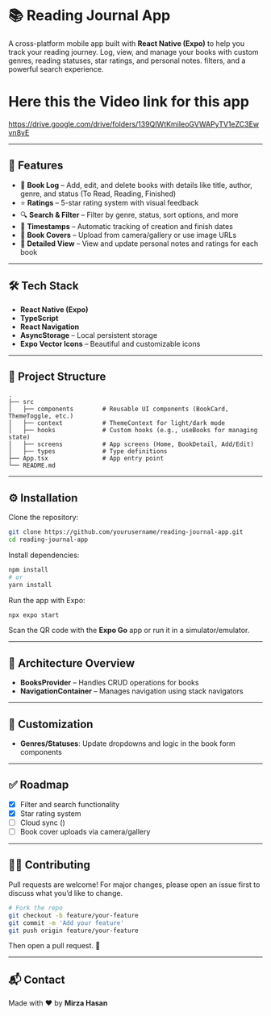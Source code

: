 

# 📚 Reading Journal App

A cross-platform mobile app built with **React Native (Expo)** to help you track your reading journey. Log, view, and manage your books with custom genres, reading statuses, star ratings, and personal notes. filters, and a powerful search experience.

# Here this the Video link for this app
https://drive.google.com/drive/folders/139QIWtKmiIeoGVWAPyTV1eZC3Ewvn8yE

---

## 🌟 Features

- 🧾 **Book Log** – Add, edit, and delete books with details like title, author, genre, and status (To Read, Reading, Finished)
- ⭐ **Ratings** – 5-star rating system with visual feedback
- 🔍 **Search & Filter** – Filter by genre, status, sort options, and more
- 📅 **Timestamps** – Automatic tracking of creation and finish dates
- 📸 **Book Covers** – Upload from camera/gallery or use image URLs
- 📖 **Detailed View** – View and update personal notes and ratings for each book

---

## 🛠️ Tech Stack

- **React Native (Expo)**
- **TypeScript**
- **React Navigation**
- **AsyncStorage** – Local persistent storage
- **Expo Vector Icons** – Beautiful and customizable icons

---

## 📂 Project Structure

```
.
├── src
│   ├── components        # Reusable UI components (BookCard, ThemeToggle, etc.)
│   ├── context           # ThemeContext for light/dark mode
│   ├── hooks             # Custom hooks (e.g., useBooks for managing state)
│   ├── screens           # App screens (Home, BookDetail, Add/Edit)
│   ├── types             # Type definitions
├── App.tsx               # App entry point
└── README.md
```

---

## ⚙️ Installation

Clone the repository:

```bash
git clone https://github.com/yourusername/reading-journal-app.git
cd reading-journal-app
```

Install dependencies:

```bash
npm install
# or
yarn install
```

Run the app with Expo:

```bash
npx expo start
```

Scan the QR code with the **Expo Go** app or run it in a simulator/emulator.

---

## 🧠 Architecture Overview

- **BooksProvider** – Handles CRUD operations for books
- **NavigationContainer** – Manages navigation using stack navigators

---

## 🌈 Customization

- **Genres/Statuses**: Update dropdowns and logic in the book form components

---

## ✅ Roadmap

- [x] Filter and search functionality  
- [x] Star rating system  
- [ ] Cloud sync ()  
- [ ] Book cover uploads via camera/gallery  

---

## 👨‍💻 Contributing

Pull requests are welcome! For major changes, please open an issue first to discuss what you’d like to change.

```bash
# Fork the repo
git checkout -b feature/your-feature
git commit -m 'Add your feature'
git push origin feature/your-feature
```

Then open a pull request. 💬

---

## 📬 Contact

Made with ❤️ by **Mirza Hasan**

